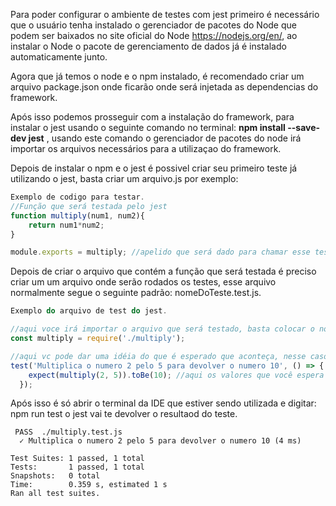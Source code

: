 Para poder configurar o ambiente de testes com jest primeiro é necessário que o usuário tenha instalado o gerenciador de pacotes do Node que podem ser baixados no site oficial do Node https://nodejs.org/en/, ao instalar o Node o pacote de gerenciamento de dados já é instalado automaticamente junto.

Agora que já temos o node e o npm instalado, é recomendado criar um arquivo package.json onde ficarão onde será injetada as dependencias do framework.

Após isso podemos prosseguir com a instalação do framework, para instalar o jest usando o seguinte comando no terminal: **npm install --save-dev jest** , usando este comando o gerenciador de pacotes do node irá importar os arquivos necessários para a utilizaçao do framework. 

Depois de instalar o npm e o jest é  possivel criar seu primeiro teste já utilizando o jest, basta criar um arquivo.js por exemplo: 



```js
Exemplo de codigo para testar.
//Função que será testada pelo jest
function multiply(num1, num2){
    return num1*num2;
}

module.exports = multiply; //apelido que será dado para chamar esse teste no arquivo de testes do jest
```



Depois de  criar o arquivo que contém a função que será testada é preciso criar um um arquivo onde serão rodados os testes, esse arquivo normalmente segue o seguinte padrão: nomeDoTeste.test.js.

```js
Exemplo do arquivo de test do jest.

//aqui voce irá importar o arquivo que será testado, basta colocar o nome do apelido que você deu para ele lá no arquivo que contém a função, no modulo.exports.
const multiply = require('./multiply');

//aqui vc pode dar uma idéia do que é esperado que aconteça, nesse caso por exemplo estamos testando com os valores 2 e 5 e o resultado esperado é 10.
test('Multiplica o numero 2 pelo 5 para devolver o numero 10', () => {
    expect(multiply(2, 5)).toBe(10); //aqui os valores que você espera que sejam passados na função para fazer testes com diversos valores.
  });
```

Após isso é só abrir o terminal da IDE que estiver sendo utilizada e digitar:  npm run test o jest vai te devolver o resultaod do teste.

```
 PASS  ./multiply.test.js
  ✓ Multiplica o numero 2 pelo 5 para devolver o numero 10 (4 ms)

Test Suites: 1 passed, 1 total
Tests:       1 passed, 1 total
Snapshots:   0 total
Time:        0.359 s, estimated 1 s
Ran all test suites.
```









